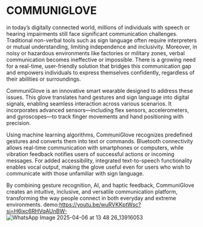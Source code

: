 # COMMUNIGLOVE
in today’s digitally connected world, millions of individuals with speech or hearing impairments still face significant communication challenges. Traditional non-verbal tools such as sign language often require interpreters or mutual understanding, limiting independence and inclusivity. Moreover, in noisy or hazardous environments like factories or military zones, verbal communication becomes ineffective or impossible. There is a growing need for a real-time, user-friendly solution that bridges this communication gap and empowers individuals to express themselves confidently, regardless of their abilities or surroundings.

CommuniGlove is an innovative smart wearable designed to address these issues. This glove translates hand gestures and sign language into digital signals, enabling seamless interaction across various scenarios. It incorporates advanced sensors—including flex sensors, accelerometers, and gyroscopes—to track finger movements and hand positioning with precision.

Using machine learning algorithms, CommuniGlove recognizes predefined gestures and converts them into text or commands. Bluetooth connectivity allows real-time communication with smartphones or computers, while vibration feedback notifies users of successful actions or incoming messages. For added accessibility, integrated text-to-speech functionality enables vocal output, making the glove useful even for users who wish to communicate with those unfamiliar with sign language.

By combining gesture recognition, AI, and haptic feedback, CommuniGlove creates an intuitive, inclusive, and versatile communication platform, transforming the way people connect in both everyday and extreme environments.
demo:https://youtu.be/wuRVKKptWsc?si=H6ixc6RHVqAUnBW-
![WhatsApp Image 2025-04-06 at 13 48 26_13916053](https://github.com/user-attachments/assets/0e42d688-74bd-41d0-bb8f-b8ba9a8d8488)









